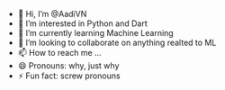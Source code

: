- 👋 Hi, I’m @AadiVN
- 👀 I’m interested in Python and Dart
- 🌱 I’m currently learning Machine Learning
- 💞️ I’m looking to collaborate on anything realted to ML
- 📫 How to reach me ...
- 😄 Pronouns: why, just why
- ⚡ Fun fact: screw pronouns

<!---
AadiVN/AadiVN is a ✨ special ✨ repository because its `README.md` (this file) appears on your GitHub profile.
You can click the Preview link to take a look at your changes.
--->
